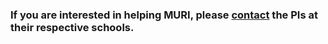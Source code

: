 ### If you are interested in helping MURI, please [contact](/people) the PIs at their respective schools.
